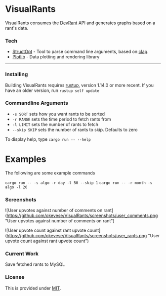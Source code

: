 # VisualRants

VisualRants consumes the [DevRant](https://devrant.com/feed) API and generates graphs based on a rant's data.


### Tech

* [StructOpt](https://github.com/TeXitoi/structopt) - Tool to parse command line arguments, based on [clap](https://crates.io/crates/clap).
* [Plotlib](https://docs.rs/plotlib/0.3.0/plotlib/) - Data plotting and rendering library


----
### Installing

Building VisualRants requires [rustup](https://github.com/rust-lang/rustup.rs), version 1.14.0 or more recent. If you have an older version, run ```rustup self update```


### Commandline Arguments

* ```-s SORT``` sets how you want rants to be sorted
* ```-r RANGE``` sets the time period to fetch rants from
* ```-l LIMIT``` sets the number of rants to fetch
* ```--skip SKIP``` sets the number of rants to skip. Defaults to zero

To display help, type ```cargo run -- --help```

# Examples
The following are some example commands

```cargo run -- -s algo -r day -l 50 --skip 1```
```cargo run -- -r month -s algo -l 20```

### Screenshots
![User upvotes against number of comments on rant]
(https://github.com/okevese/VisualRants/screenshots/user_comments.png "User upvotes against number of comments on rant")

![User upvote count against rant upvote count]
(https://github.com/okevese/VisualRants/screenshots/user_rants.png "User upvote count against rant upvote count")

### Current Work

Save fetched rants to MySQL


### License

This is provided under [MIT](https://github.com/okevese/VisualRants/blob/master/LICENSE).